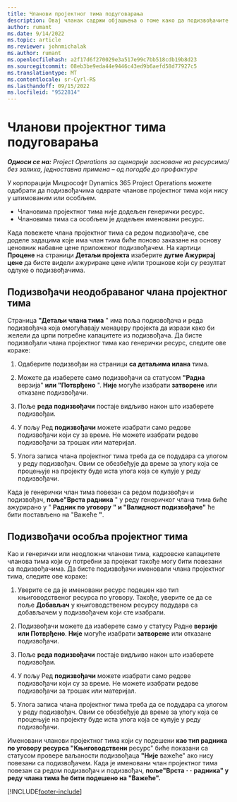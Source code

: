 ```yaml
---
title: Чланови пројектног тима подуговарања
description: Овај чланак садржи објашњења о томе како да подизвођачите чланове пројектног тима у корпорацији Мицрософт Dynamics 365 Project Operations.
author: rumant
ms.date: 9/14/2022
ms.topic: article
ms.reviewer: johnmichalak
ms.author: rumant
ms.openlocfilehash: a2f17d6f270029e3a517e99c7bb518cdb19b8d23
ms.sourcegitcommit: 08eb3be9eda44e9446c43ed9b6aefd58d77927c5
ms.translationtype: MT
ms.contentlocale: sr-Cyrl-RS
ms.lasthandoff: 09/15/2022
ms.locfileid: "9522814"
---
```

# <a name="subcontracting-project-team-members"></a>Чланови пројектног тима подуговарања

_**Односи се на:** Project Operations за сценарије засноване на ресурсима/без залиха, једноставна примена – од погодбе до профактуре_

У корпорацији Мицрософт Dynamics 365 Project Operations можете одабрати да подизвођачима одврате чланове пројектног тима који нису у штимованим или особљем.

- Члановима пројектног тима није додељен генерички ресурс.
- Члановима тима са особљем је додељен именовани ресурс.

Када повежете члана пројектног тима са редом подизвођаче, све доделе задацима које има члан тима биће поново заказане на основу ценовник набавне цене приложеног подизвођачем.  На картици **Процене** на страници **Детаљи пројекта** изаберите **дугме Ажурирај цене** да бисте видели ажуриране цене и/или трошкове који су резултат одлуке о подизвођачима. 

## <a name="subcontracting-an-unstaffed-project-team-member"></a>Подизвођачи неодобраваног члана пројектног тима
Страница **"Детаљи члана тима** " има поља подизвођача и реда подизвођача која омогућавају менаџеру пројекта да изрази како би желели да црпи потребне капацитете из подизвођача. Да бисте подизвођали члана пројектног тима као генерички ресурс, следите ове кораке:

1.  Одаберите подизвођаи на страници **са детаљима илана** тима.

2.  Можете да изаберете само подизвођачи са статусом **"Радна** верзија" **или "Потврђено** ". **Није** могуће изабрати **затворене** или отказане подизвођачи. 

3.  Поље **реда подизвођачи** постаје видљиво након што изаберете подизвођаи.

4.  У пољу Ред **подизвођачи** можете изабрати само редове подизвођачи који су за време. Не можете изабрати редове подизвођачи за трошак или материјал.

5.  Улога записа члана пројектног тима треба да се подудара са улогом у реду подизвођач. Овим се обезбеђује да време за улогу која се процењује на пројекту буде иста улога која се купује у реду подизвођачи. 

Када је генерички члан тима повезан са редом подизвођач и подизвођач, **поље"Врста радника** " у реду генеричког члана тима биће ажурирано у " **Радник по уговору** **" и "Валидност подизвођаче"** ће бити постављено на "Важеће **"**.

## <a name="subcontracting-a-staffed-project-team-member"></a>Подизвођачи особља пројектног тима
Као и генерички или неодложни чланови тима, кадровске капацитете чланова тима који су потребни за пројекат такође могу бити повезани са подизвођачима. Да бисте подизвођачи именовали члана пројектног тима, следите ове кораке:

1.  Уверите се да је именовани ресурс подешен као тип књиговодственог ресурса по уговору. Такође, уверите се да се поље **Добављач** у књиговодственом ресурсу подудара са добављачем у подизвођачем који сте изабрали. 

2.  Подизвођачи можете да изаберете само у статусу Радне **верзије** **или Потврђено**. **Није** могуће изабрати **затворене** или отказане подизвођачи. 

3.  Поље **реда подизвођачи** постаје видљиво након што изаберете подизвођаи.

4.  У пољу Ред **подизвођачи** можете изабрати само редове подизвођачи који су за време. Не можете изабрати редове подизвођачи за трошак или материјал.

5.  Улога записа члана пројектног тима треба да се подудара са улогом у реду подизвођач. Овим се обезбеђује да време за улогу која се процењује на пројекту буде иста улога која се купује у реду подизвођачи. 

Именовани чланови пројектног тима који су подешени **као тип радника по уговору ресурса "Књиговодствени** ресурс" биће показани са статусом провере ваљаности подизвођаца **"Није** важеће" ако нису повезани са подизвођачем. Када је именовани члан пројектног тима повезан са редом подизвођач и подизвођач, **поље"Врста** **·** **·** **радника" у реду члана тима ће бити подешено на "Важеће".**

[!INCLUDE[footer-include](../../includes/footer-banner.md)]
